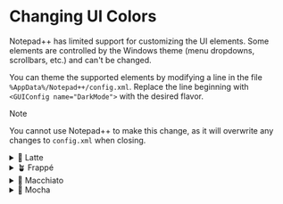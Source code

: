 
# Changing UI Colors
Notepad++ has limited support for customizing the UI elements.
Some elements are controlled by the Windows theme (menu dropdowns, scrollbars, etc.) and can't be changed.

You can theme the supported elements by modifying a line in the file `%AppData%/Notepad++/config.xml`.
Replace the line beginning with `<GUIConfig name="DarkMode">` with the desired flavor.

> [!NOTE]
> You cannot use Notepad++ to make this change, as it will overwrite any changes to `config.xml` when closing.

<details>
<summary>🌻 Latte</summary>

```xml
<GUIConfig name="DarkMode" enable="yes" colorTone="32" customColorTop="16118255" customColorMenuHotTrack="13418684" customColorActive="15722982" customColorMain="15261916" customColorError="3739602" customColorText="6901580" customColorDarkText="7823196" customColorDisabledText="8744812" customColorLinkText="16082462" customColorEdge="10588044" customColorHotEdge="9666428" customColorDisabledEdge="11575452" enableWindowsMode="no" darkThemeName="catppuccin-latte.xml" darkToolBarIconSet="2" darkTabIconSet="2" darkTabUseTheme="no" lightThemeName="catppuccin-latte.xml" lightToolBarIconSet="4" lightTabIconSet="0" lightTabUseTheme="yes" />
```

</details>
<details>
<summary>🪴 Frappé</summary>

```xml
<GUIConfig name="DarkMode" enable="yes" colorTone="32" customColorTop="4600880" customColorMenuHotTrack="7165777" customColorActive="3943465" customColorMain="3417635" customColorError="8684263" customColorText="16109766" customColorDarkText="14860213" customColorDisabledText="13544869" customColorLinkText="15641228" customColorEdge="10980227" customColorHotEdge="12295316" customColorDisabledEdge="9730419" enableWindowsMode="no" darkThemeName="catppuccin-frappe.xml" darkToolBarIconSet="2" darkTabIconSet="2" darkTabUseTheme="no" lightThemeName="catppuccin-frappe.xml" lightToolBarIconSet="4" lightTabIconSet="0" lightTabUseTheme="yes" />
```

</details>
<details>
<summary>🌺 Macchiato</summary>

```xml
<GUIConfig name="DarkMode" enable="yes" colorTone="32" customColorTop="3811108" customColorMenuHotTrack="6573385" customColorActive="3153950" customColorMain="2496792" customColorError="9865197" customColorText="16110538" customColorDarkText="14729400" customColorDisabledText="13348261" customColorLinkText="16035210" customColorEdge="10651520" customColorHotEdge="12032659" customColorDisabledEdge="9270126" enableWindowsMode="no" darkThemeName="catppuccin-macchiato.xml" darkToolBarIconSet="2" darkTabIconSet="2" darkTabUseTheme="no" lightThemeName="catppuccin-macchiato.xml" lightToolBarIconSet="4" lightTabIconSet="0" lightTabUseTheme="yes" />
```

</details>
<details>
<summary>🌿 Mocha</summary>

```xml
<GUIConfig name="DarkMode" enable="yes" colorTone="32" customColorTop="3022366" customColorMenuHotTrack="5916485" customColorActive="2431000" customColorMain="1773841" customColorError="11045875" customColorText="16045773" customColorDarkText="14598842" customColorDisabledText="13151654" customColorLinkText="16430217" customColorEdge="10257535" customColorHotEdge="11704723" customColorDisabledEdge="8810604" enableWindowsMode="no" darkThemeName="catppuccin-mocha.xml" darkToolBarIconSet="2" darkTabIconSet="2" darkTabUseTheme="no" lightThemeName="catppuccin-mocha.xml" lightToolBarIconSet="4" lightTabIconSet="0" lightTabUseTheme="yes" />
```

</details>

